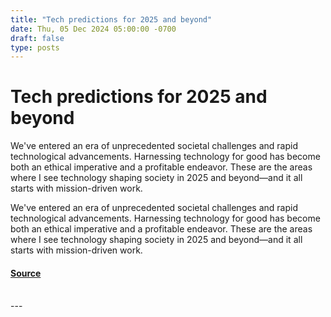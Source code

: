```yaml
---
title: "Tech predictions for 2025 and beyond"
date: Thu, 05 Dec 2024 05:00:00 -0700
draft: false
type: posts
---
```

# Tech predictions for 2025 and beyond





We've entered an era of unprecedented societal challenges and rapid technological advancements. Harnessing technology for good has become both an ethical imperative and a profitable endeavor. These are the areas where I see technology shaping society in 2025 and beyond—and it all starts with mission-driven work.

We've entered an era of unprecedented societal challenges and rapid technological advancements. Harnessing technology for good has become both an ethical imperative and a profitable endeavor. These are the areas where I see technology shaping society in 2025 and beyond—and it all starts with mission-driven work.

#### [Source](https://www.allthingsdistributed.com/2024/12/tech-predictions-for-2025-and-beyond.html?utm_campaign=inbound&utm_source=rss)

<br/>
---
